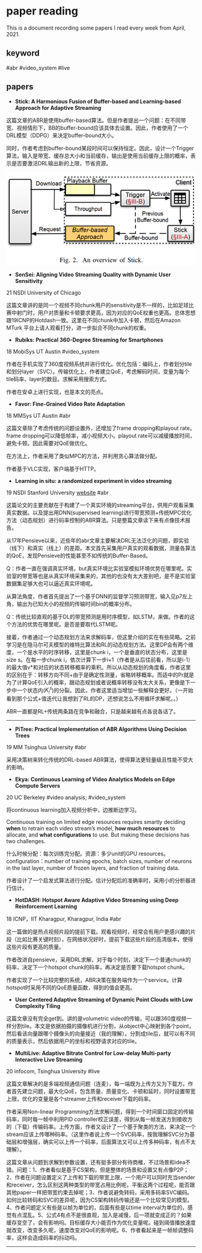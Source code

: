 # paper reading

This is a document recording some papers I read every week from April, 2021.

## keyword

#abr #video_system #live

## papers

+ **Stick: A Harmonious Fusion of Buffer-based and Learning-based Approach for Adaptive Streaming**

这篇文章的ABR是使用buffer-based算法。但是作者提出一个问题：在不同带宽、视频情形下，BB的buffer-bound应该具体去设置。因此，作者使用了一个DRL模型（DDPG）来决定buffer-bound大小。

同时，作者考虑到buffer-bound某段时间可以保持恒定。因此，设计一个Trigger算法，输入是带宽、缓存总大小和当前缓存，输出是使用当前缓存上限的概率，表示是否要激活DRL输出新的上限，节省资源。

![19Infocom_stick](asserts\19Infocom_stick.PNG)

+ **SenSei: Aligning Video Streaming Quality with Dynamic User Sensitivity**

21 NSDI University of Chicago

这篇文章讲的是同一个视频不同chunk用户的sensitivity是不一样的，比如足球比赛中射门时，用户对质量和卡顿要求更高，因为对应的QoE权重也更高。总体思想跟19ICNP的Hotdash一致。这里在不同chunk中加入卡顿，然后在Amazon MTurk 平台上请人观看打分，进一步拟合不同chunk的权重。

+ **Rubiks: Practical 360-Degree Streaming for Smartphones**

18 MobiSys UT Austin #video_system

作者在手机实现了360度视频系统并进行优化。优化包括：编码上，作者划分tile和划分layer（SVC）。传输优化上，作者建立QoE，考虑解码时间，变量为每个tile码率、layer的数目。求解采用搜索方式。

作者在安卓上进行实现，也是本文的亮点。

+ **Favor: Fine-Grained Video Rate Adaptation**

18 MMSys UT Austin #abr

这篇文章除了考虑传统的问题设置外，还增加了frame dropping和playout rate。frame dropping可以降低帧率，减小视频大小。playout rate可以减缓播放时间，避免卡顿。因此需要对QoE做优化。

在方法上，作者采用了类似MPC的方法，并利用贪心算法做分配。

作者基于VLC实现，客户端基于HTTP。

+ **Learning in situ: a randomized experiment in video streaming**

19 NSDI Stanford University [website](https://puffer.stanford.edu)  #abr

这篇论文的主要贡献在于构建了一个真实环境的streaming平台，供用户观看采集真实数据。以及提出用DNN(supervised learning)进行带宽预测+传统MPC优化方法（动态规划）进行码率控制的ABR算法。只是整篇文章读下来有点像技术报告。

从17年Pensieve以来，近些年的abr文章主要解决DRL无法泛化的问题，即实验（线下）和真实（线上）的差距。本文首先采集用户真实的观看数据，测量各算法的QoE，发现Pensieve的性能甚至不如传统的Buffer-Based。

Q：作者一直在强调真实环境，but真实环境比实验室模拟环境优势在哪里呢。实验室的带宽等也是从真实环境采集来的，其他的也没有太大差别吧，是不是实验室数据集足够大也可以逼近真实环境呢。

从算法角度，作者首先提出了一个基于DNN的监督学习预测带宽，输入见p7左上角，输出为已知大小的视频的传输时间bin的概率分布。

Q：传统比较直观的基于DL的带宽预测是用时序模型，如LSTM，来做。作者的这个方法的优势在哪里呢。是否是要取代LSTM呢。

接着，作者通过一个动态规划方法来求解码率，但这里介绍的实在有些简略。之前学习是在隐马尔可夫模型的维特比算法和RL的动态规划方法。这里DP会有两个维度，一个是水平的时序转移，这里是chunk i，一个是垂直的状态分布，这里是size s。在每一步chunk i，依次计算下一步i+1（作者是从后往前看，所以是i-1）的最大值v*和对应的状态转移概率的乘积。所以从动态规划的角度看，作者这里的区别在于：转移方向不同+由于是确定性测量，省略转移概率。而适中的Pr就是为了计算QoE引入的概率，跟动态规划或者说概率转移没有太大关系，更像是下一步中一个状态内($K_i^{s}$)的分裂。因此，作者这里适当增加一些解释会更好。（一开始看到那个公式+值迭代让我想到了RL的DP，还想说怎么不用循环求解呢。。）

ABR一直都是RL+传统两条路在竞争和融合，只是越来越有点各说各话了。

------------------------------------------------------------------------------------------------------------------------------------------------------

+ **PiTree: Practical Implementation of ABR Algorithms Using Decision Trees**  

19 MM Tsinghua University  #abr

采用决策树来转化传统的DRL-based ABR算法，使得算法更轻量级且性能不受大的影响。

+ **Ekya: Continuous Learning of Video Analytics Models on Edge Compute Servers**  

20 UC Berkeley #video analysis; #video_system

将continuous learning加入视频分析中，边推断边学习。

Continuous training on limited edge resources requires smartly deciding **when** to retrain each video stream’s model, **how much resources** to allocate, and **what configurations** to use. But making these decisions has two challenges.    

什么时候分配：每次训练完分配。资源：多少unit的GPU resources。configuration：number of training epochs, batch sizes, number of neurons in the last layer, number of frozen layers, and fraction of training data.

作者设计了一个启发式算法进行分配。估计分配后的准确率时，采用小的分析器进行估计。

+ **HotDASH: Hotspot Aware Adaptive Video Streaming using Deep Reinforcement Learning**  

18 ICNP，IIT Kharagpur, Kharagpur, India #abr

这一篇做的是热点视频片段的提前下载。观看视频时，经常会有用户更感兴趣的片段（比如比赛关键时刻），在网络状况好时，提前下载这些片段的高清版本，使得这些片段有更高的质量。

作者改进自pensieve，采用DRL求解，对于每个时刻，决定下一个普通chunk的码率，决定下一个hotspot chunk的码率，再决定是否要下载hotspot chunk。

作者实现了一个比较完整的系统，ABR决策在服务端作为一个service。计算hotspot时采用不同的QoE质量函数，得到的值会更高。

+ **User Centered Adaptive Streaming of Dynamic Point Clouds with Low Complexity Tiling**

这篇文章没有完全get到。讲的是volumetric video的传输，可以跟360度视频一样分割tile。本文是依据拍摄的摄像机进行分割，从object中心映射到各个point，然后看该向量跟哪个摄像头的向量接近（我的理解）。分割成tile后，就可以有不同的质量表示，然后依据用户的坐标和视野请求对应的tile。

+ **MultiLive: Adaptive Bitrate Control for Low-delay Multi-party Interactive Live Streaming**

20 infocom, Tsinghua University  #live

这篇文章解决的是多端视频通信问题（连麦），每一端既为上传方又为下载方。作者首先建立问题，最大化QoE，包含质量、质量变化、卡顿和延时，同时设置带宽上限，优化的变量是各个streamer上传和receiver下载的码率。

作者采用Non-linear Programming方法求解问题，得到一个时间窗口固定的传输码率，同时每一帧中利用PID controller校正误差，得到从每一帧发送方到接收方的（下载）传输码率。上传方面，作者又设计了一个基于聚类的方法，来决定一个stream应该上传哪种码率。（这里作者说上传一个SVC码率，按我理解SVC分为基础层和增强层，确实可以上传一个码率，后面算法又可以上传多种码率，有点不太理解）。

这篇文章从问题到求解到参数设置，还有挺多部分有待商榷，不过场景和idea不错。问题：1、作者看似是基于CS架构，但是整体的场景和设置又有点像P2P；2、作者在问题设置定义了上传和下载的带宽上限，一个用户可以同时充当sender和receiver，怎么区别这两种类型的带宽占用比例呢，平衡这两个过程呢，能否跟其他paper一样把带宽约束去掉呢；3、作者说避免转码，采用多码率SVC编码。如何比较转码和SVC的差异呢，因为CS架构转码传输还是一个比较常见的模型。4、作者问题定义有些是以帧为单位的，后面有些是以time interval为单位的，感觉有点混乱。5、公式4有点不是很直观，加入是减慢，后一项就变成正的？如果缓存变空了，会有影响吗。目标缓存大小能否作为优化变量呢。碰到阈值播放速度就改变，改变多久呢，速度改变对QoE的影响呢。6、作者看起来是一帧帧调整码率，这样会造成码率的抖动吗。

------------------------------------------------------------------------------------------------------------------------------------------------------





